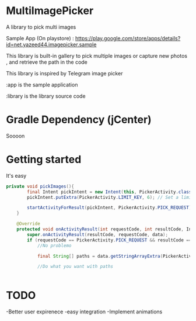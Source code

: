 MultiImagePicker
================

A library to pick multi images

Sample App (On playstore) : https://play.google.com/store/apps/details?id=net.yazeed44.imagepicker.sample

This library is built-in gallery to pick multiple images or capture new photos , and retrieve the path in the code


This library is inspired by Telegram image picker


:app  is the sample application 


:library  is the library source code

Gradle Dependency (jCenter)
==========================
Soooon



Getting started
==========

It's easy

```java
private void pickImages(){
        final Intent pickIntent = new Intent(this, PickerActivity.class); 
        pickIntent.putExtra(PickerActivity.LIMIT_KEY, 6); // Set a limit , you can skip that if you want no limit

        startActivityForResult(pickIntent, PickerActivity.PICK_REQUEST); //Open gallery
    }
```

    
    
```java
    @Override
    protected void onActivityResult(int requestCode, int resultCode, Intent data) {
        super.onActivityResult(resultCode, requestCode, data);
        if (requestCode == PickerActivity.PICK_REQUEST && resultCode == RESULT_OK) {
            //No problemo

            final String[] paths = data.getStringArrayExtra(PickerActivity.PICKED_IMAGES_KEY);//Paths for chosen images (Organized)

            //Do what you want with paths
            
```



TODO
====

-Better user expirenece
-easy integration
-Implement animations

